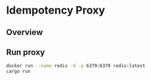 # Idempotency Proxy

## Overview

## Run proxy

```bash
docker run --name redis -d -p 6379:6379 redis:latest
cargo run
```